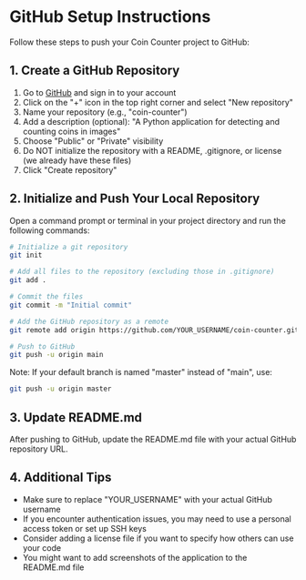 # GitHub Setup Instructions

Follow these steps to push your Coin Counter project to GitHub:

## 1. Create a GitHub Repository

1. Go to [GitHub](https://github.com/) and sign in to your account
2. Click on the "+" icon in the top right corner and select "New repository"
3. Name your repository (e.g., "coin-counter")
4. Add a description (optional): "A Python application for detecting and counting coins in images"
5. Choose "Public" or "Private" visibility
6. Do NOT initialize the repository with a README, .gitignore, or license (we already have these files)
7. Click "Create repository"

## 2. Initialize and Push Your Local Repository

Open a command prompt or terminal in your project directory and run the following commands:

```bash
# Initialize a git repository
git init

# Add all files to the repository (excluding those in .gitignore)
git add .

# Commit the files
git commit -m "Initial commit"

# Add the GitHub repository as a remote
git remote add origin https://github.com/YOUR_USERNAME/coin-counter.git

# Push to GitHub
git push -u origin main
```

Note: If your default branch is named "master" instead of "main", use:
```bash
git push -u origin master
```

## 3. Update README.md

After pushing to GitHub, update the README.md file with your actual GitHub repository URL.

## 4. Additional Tips

- Make sure to replace "YOUR_USERNAME" with your actual GitHub username
- If you encounter authentication issues, you may need to use a personal access token or set up SSH keys
- Consider adding a license file if you want to specify how others can use your code
- You might want to add screenshots of the application to the README.md file